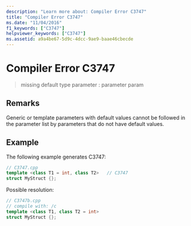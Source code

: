 ```yaml
---
description: "Learn more about: Compiler Error C3747"
title: "Compiler Error C3747"
ms.date: "11/04/2016"
f1_keywords: ["C3747"]
helpviewer_keywords: ["C3747"]
ms.assetid: a9a4be67-5d9c-4dcc-9ae9-baae46cbecde
---
```

# Compiler Error C3747

> missing default type parameter : parameter param

## Remarks

Generic or template parameters with default values cannot be followed in the parameter list by parameters that do not have default values.

## Example

The following example generates C3747:

```cpp
// C3747.cpp
template <class T1 = int, class T2>   // C3747
struct MyStruct {};
```

Possible resolution:

```cpp
// C3747b.cpp
// compile with: /c
template <class T1, class T2 = int>
struct MyStruct {};
```
